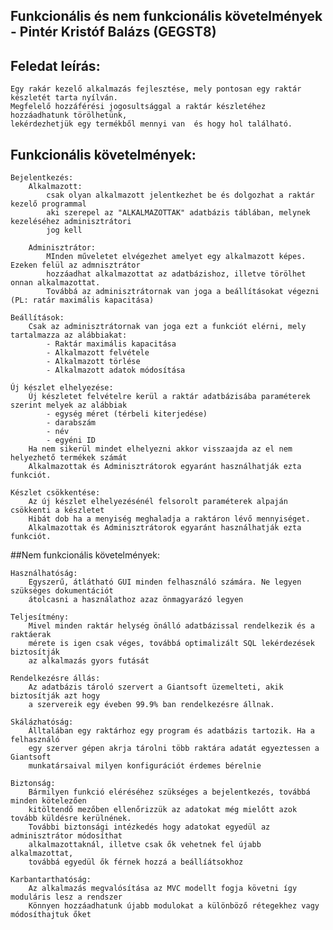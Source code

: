 ## Funkcionális és nem funkcionális követelmények - Pintér Kristóf Balázs (GEGST8)

## Feledat leírás:

	Egy rakár kezelő alkalmazás fejlesztése, mely pontosan egy raktár készletét tarta nyílván.
	Megfelelő hozzáférési jogosultsággal a raktár készletéhez hozzáadhatunk törölhetünk, 
	lekérdezhetjük egy termékből mennyi van  és hogy hol található.

## Funkcionális követelmények:
	
	Bejelentkezés:
		Alkalmazott:
			csak olyan alkalmazott jelentkezhet be és dolgozhat a raktár kezelő programmal
			aki szerepel az "ALKALMAZOTTAK" adatbázis táblában, melynek kezeléséhez adminisztrátori
			jog kell
		
		Adminisztrátor:
			MInden műveletet elvégezhet amelyet egy alkalmazott képes. Ezeken felül az admnisztrátor
			hozzáadhat alkalmazottat az adatbázishoz, illetve törölhet onnan alkalmazottat.
			Továbbá az adminisztrátornak van joga a beállításokat végezni (PL: ratár maximális kapacitása)
			
	Beállítások:
		Csak az adminisztrátornak van joga ezt a funkciót elérni, mely tartalmazza az alábbiakat:
			- Raktár maximális kapacitása
			- Alkalmazott felvétele
			- Alkalmazott törlése
			- Alkalmazott adatok módosítása
	
	Új készlet elhelyezése:
		Új készletet felvételre kerül a raktár adatbázisába paraméterek szerint melyek az alábbiak
			- egység méret (térbeli kiterjedése)
			- darabszám
			- név
			- egyéni ID
		Ha nem sikerül mindet elhelyezni akkor visszaajda az el nem helyezhető termékek számát
		Alkalmazottak és Adminisztrátorok egyaránt használhatják ezta funkciót.
		
	Készlet csökkentése:
		Az új készlet elhelyezésénél felsorolt paraméterek alpaján csökkenti a készletet
		Hibát dob ha a menyiség meghaladja a raktáron lévő mennyiséget.
		Alkalmazottak és Adminisztrátorok egyaránt használhatják ezta funkciót.

##Nem funkcionális követelmények:

	Használhatóság: 
		Egyszerű, átlátható GUI minden felhasználó számára. Ne legyen szükséges dokumentációt
		átolcasni a használathoz azaz önmagyarázó legyen
	
	Teljesítmény: 
		Mivel minden raktár helység önálló adatbázissal rendelkezik és a raktáerak
		mérete is igen csak véges, továbbá optimalizált SQL lekérdezések biztosítják 
		az alkalmazás gyors futását
		
	Rendelkezésre állás:
		Az adatbázis tároló szervert a Giantsoft üzemelteti, akik biztosítják azt hogy 
		a szervereik egy éveben 99.9% ban rendelkezésre állnak.

	Skálázhatóság:
		Álltalában egy raktárhoz egy program és adatbázis tartozik. Ha a felhasználó 
		egy szerver gépen akrja tárolni több raktára adatát egyeztessen a Giantsoft
		munkatársaival milyen konfigurációt érdemes bérelnie
		
	Biztonság: 
		Bármilyen funkció eléréséhez szükséges a bejelentkezés, továbbá minden kötelezően
		kitöltendő mezőben ellenőrizzük	az adatokat még mielőtt azok tovább küldésre kerülnének.
		További biztonsági intézkedés hogy adatokat egyedül az adminisztrátor módosíthat 
		alkalmazottaknál, illetve csak ők vehetnek fel újabb alkalmazottat, 
		továbbá egyedül ők férnek hozzá a beállíátsokhoz
		
	Karbantarthatóság: 
		Az alkalmazás megvalósítása az MVC modellt fogja követni így moduláris lesz a rendszer
		Könnyen hozzáadhatunk újabb modulokat a különböző rétegekhez vagy módosíthajtuk őket
